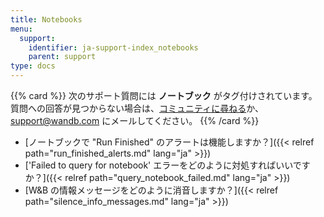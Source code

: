 ```yaml
---
title: Notebooks
menu:
  support:
    identifier: ja-support-index_notebooks
    parent: support
type: docs
---
```


{{% card %}}
次のサポート質問には <b>ノートブック</b> がタグ付けされています。質問への回答が見つからない場合は、[コミュニティに尋ねる](https://community.wandb.ai/)か、[support@wandb.com](mailto:support@wandb.com) にメールしてください。
{{% /card %}}

- [ノートブックで "Run Finished" のアラートは機能しますか？]({{< relref path="run_finished_alerts.md" lang="ja" >}})
- ['Failed to query for notebook' エラーをどのように対処すればいいですか？]({{< relref path="query_notebook_failed.md" lang="ja" >}})
- [W&B の情報メッセージをどのように消音しますか？]({{< relref path="silence_info_messages.md" lang="ja" >}})